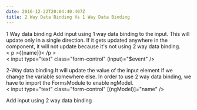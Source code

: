 ```yaml
---
date: 2016-12-22T20:04:40.407Z
title: 2 Way Data Binding Vs 1 Way Data Binding
---
```

1 Way data binding
Add input using 1 way data binding to the input.  This will update only in a single direction.  If it gets updated anywhere in the component, it will not update because it's not using 2 way data binding. <br />
< p >{{name}}< /p ><br />
< input type="text" class="form-control" (input)="$event" /><br />

2-Way data binding
It will update the value of the input element if we change the variable somewhere else.  In order to use 2 way data binding, we have to import the FormsModule to enable ngModel.  <br />
< input type="text" class="form-control" [(ngModel)]="name" /> <br />

Add input using 2 way data binding

